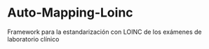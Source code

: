 # Auto-Mapping-Loinc
Framework para la estandarización con LOINC de los exámenes de laboratorio clínico

